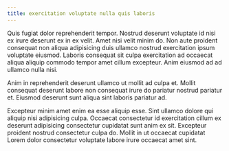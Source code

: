 ```yaml
---
title: exercitation voluptate nulla quis laboris
---
```


Quis fugiat dolor reprehenderit tempor. Nostrud deserunt voluptate id nisi ex irure deserunt ex in ex velit. Amet nisi velit minim do. Non aute proident consequat non aliqua adipisicing duis ullamco nostrud exercitation ipsum voluptate eiusmod. Laboris consequat sit culpa exercitation ad occaecat aliqua aliquip commodo tempor amet cillum excepteur. Anim eiusmod ad ad ullamco nulla nisi.

Anim in reprehenderit deserunt ullamco ut mollit ad culpa et. Mollit consequat deserunt labore non consequat irure do pariatur nostrud pariatur et. Eiusmod deserunt sunt aliqua sint laboris pariatur ad.

Excepteur minim amet enim ea esse aliquip esse. Sint ullamco dolore qui aliquip nisi adipisicing culpa. Occaecat consectetur id exercitation cillum ex deserunt adipisicing consectetur cupidatat sunt anim ex sit. Excepteur proident nostrud consectetur culpa do. Mollit in ut occaecat cupidatat Lorem dolor consectetur voluptate labore irure occaecat amet sint.